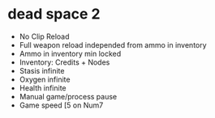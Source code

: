 # dead space 2

- No Clip Reload
- Full weapon reload independed from ammo in inventory
- Ammo in inventory min locked
- Inventory: Credits + Nodes
- Stasis infinite
- Oxygen infinite
- Health infinite
- Manual game/process pause
- Game speed [5 on Num7
